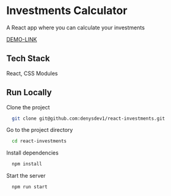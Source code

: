 # Investments Calculator

A React app where you can calculate your investments

[DEMO-LINK](https://react-investments.vercel.app/)

## Tech Stack

React, CSS Modules

## Run Locally

Clone the project

```bash
  git clone git@github.com:denysdev1/react-investments.git
```

Go to the project directory

```bash
  cd react-investments
```

Install dependencies

```bash
  npm install
```

Start the server

```bash
  npm run start
```
